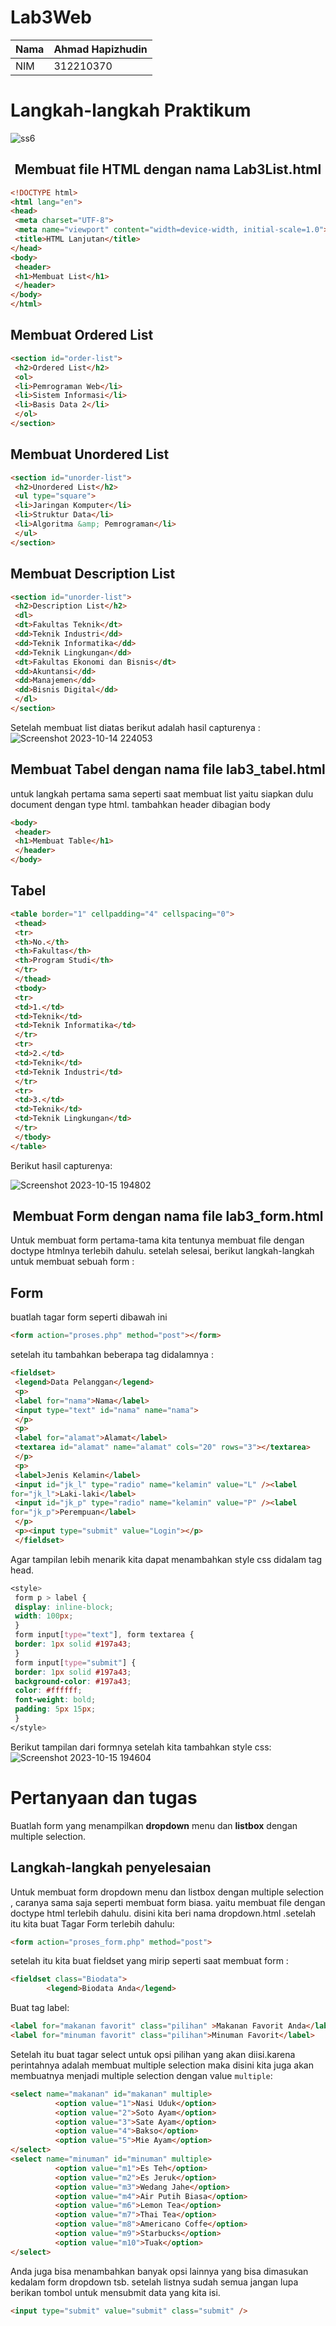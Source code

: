# Lab3Web
| Nama | Ahmad Hapizhudin |
-- | --
| NIM | 312210370 |

# Langkah-langkah Praktikum 
![ss6](https://github.com/hafizalkariem/Database_Penjualan_tiket_bus/assets/115614957/6bdace5f-669e-49b6-9ebb-a2495fc9f65c)

<h2 align="center" >Membuat file HTML dengan nama Lab3List.html</h2>

```html
<!DOCTYPE html>
<html lang="en">
<head>
 <meta charset="UTF-8">
 <meta name="viewport" content="width=device-width, initial-scale=1.0">
 <title>HTML Lanjutan</title>
</head>
<body>
 <header>
 <h1>Membuat List</h1>
 </header>
</body>
</html>

```

## Membuat Ordered List
```html
<section id="order-list">
 <h2>Ordered List</h2>
 <ol>
 <li>Pemrograman Web</li>
 <li>Sistem Informasi</li>
 <li>Basis Data 2</li>
 </ol>
</section>

```

## Membuat Unordered List
```html
<section id="unorder-list">
 <h2>Unordered List</h2>
 <ul type="square">
 <li>Jaringan Komputer</li>
 <li>Struktur Data</li>
 <li>Algoritma &amp; Pemrograman</li>
 </ul>
</section>

```
## Membuat Description List
```html
<section id="unorder-list">
 <h2>Description List</h2>
 <dl>
 <dt>Fakultas Teknik</dt>
 <dd>Teknik Industri</dd>
 <dd>Teknik Informatika</dd>
 <dd>Teknik Lingkungan</dd>
 <dt>Fakultas Ekonomi dan Bisnis</dt>
 <dd>Akuntansi</dd>
 <dd>Manajemen</dd>
 <dd>Bisnis Digital</dd>
 </dl>
</section>
```
Setelah membuat list diatas berikut adalah hasil capturenya : 
![Screenshot 2023-10-14 224053](https://github.com/hafizalkariem/Database_Penjualan_tiket_bus/assets/115614957/203eb318-8db2-4d9e-b3f6-e00b2bf56067)

<h2 align="center" >Membuat Tabel dengan nama file lab3_tabel.html</h2> 
untuk langkah pertama sama seperti saat membuat list yaitu siapkan dulu document dengan type html. tambahkan header dibagian body

```html
<body>
 <header>
 <h1>Membuat Table</h1>
 </header>
</body>

```
## Tabel
```html
<table border="1" cellpadding="4" cellspacing="0">
 <thead>
 <tr>
 <th>No.</th>
 <th>Fakultas</th>
 <th>Program Studi</th>
 </tr>
 </thead>
 <tbody>
 <tr>
 <td>1.</td>
 <td>Teknik</td>
 <td>Teknik Informatika</td>
 </tr>
 <tr>
 <td>2.</td>
 <td>Teknik</td>
 <td>Teknik Industri</td>
 </tr>
 <tr>
 <td>3.</td>
 <td>Teknik</td>
 <td>Teknik Lingkungan</td>
 </tr>
 </tbody>
</table>
```
Berikut hasil capturenya:

![Screenshot 2023-10-15 194802](https://github.com/hafizalkariem/ProjectUAS/assets/115614957/7660d6fa-e036-46b8-b09d-cdbd943d9e71)

<h2 align="center" >Membuat Form dengan nama file lab3_form.html </h2>
Untuk membuat form pertama-tama kita tentunya membuat file dengan doctype htmlnya terlebih dahulu. setelah selesai, berikut langkah-langkah untuk membuat sebuah form :

## Form
buatlah tagar form seperti dibawah ini

```html
<form action="proses.php" method="post"></form>
```

setelah itu tambahkan beberapa tag didalamnya :

```html
<fieldset>
 <legend>Data Pelanggan</legend>
 <p>
 <label for="nama">Nama</label>
 <input type="text" id="nama" name="nama">
 </p>
 <p>
 <label for="alamat">Alamat</label>
 <textarea id="alamat" name="alamat" cols="20" rows="3"></textarea>
 </p>
 <p>
 <label>Jenis Kelamin</label>
 <input id="jk_l" type="radio" name="kelamin" value="L" /><label
for="jk_l">Laki-laki</label>
 <input id="jk_p" type="radio" name="kelamin" value="P" /><label
for="jk_p">Perempuan</label>
 </p>
 <p><input type="submit" value="Login"></p>
 </fieldset>
```
Agar tampilan lebih menarik kita dapat menambahkan style css didalam tag head.

```css
<style>
 form p > label {
 display: inline-block;
 width: 100px;
 }
 form input[type="text"], form textarea {
 border: 1px solid #197a43;
 }
 form input[type="submit"] {
 border: 1px solid #197a43;
 background-color: #197a43;
 color: #ffffff;
 font-weight: bold;
 padding: 5px 15px;
 }
</style>

```

Berikut tampilan dari formnya setelah kita tambahkan style css:
![Screenshot 2023-10-15 194604](https://github.com/hafizalkariem/ProjectUAS/assets/115614957/eec6875e-c38a-49fe-aa34-f471ca6eb8b4)

# Pertanyaan dan tugas
Buatlah form yang menampilkan <b>dropdown</b> menu dan <b>listbox</b> dengan multiple selection.
## Langkah-langkah penyelesaian
Untuk membuat form dropdown menu dan listbox dengan multiple selection , caranya sama saja seperti membuat form biasa. yaitu membuat file dengan doctype html terlebih dahulu. disini kita beri nama dropdown.html .setelah itu kita buat Tagar Form terlebih dahulu:

```html
<form action="proses_form.php" method="post">
```
setelah itu kita buat fieldset yang mirip seperti saat membuat form :

```html
<fieldset class="Biodata">
        <legend>Biodata Anda</legend>
```
Buat tag label:
```html
<label for="makanan favorit" class="pilihan" >Makanan Favorit Anda</label>
<label for="minuman favorit" class="pilihan">Minuman Favorit</label>
```
Setelah itu buat tagar select untuk opsi pilihan yang akan diisi.karena perintahnya adalah membuat multiple selection  maka disini  kita juga akan membuatnya menjadi multiple selection dengan value `multiple`:

```html
<select name="makanan" id="makanan" multiple>
          <option value="1">Nasi Uduk</option>
          <option value="2">Soto Ayam</option>
          <option value="3">Sate Ayam</option>
          <option value="4">Bakso</option>
          <option value="5">Mie Ayam</option>
</select>
<select name="minuman" id="minuman" multiple>
          <option value="m1">Es Teh</option>
          <option value="m2">Es Jeruk</option>
          <option value="m3">Wedang Jahe</option>
          <option value="m4">Air Putih Biasa</option>
          <option value="m6">Lemon Tea</option>
          <option value="m7">Thai Tea</option>
          <option value="m8">Americano Coffe</option>
          <option value="m9">Starbucks</option>
          <option value="m10">Tuak</option>
</select>
```
Anda juga bisa menambahkan banyak opsi lainnya yang bisa dimasukan kedalam form dropdown tsb. setelah listnya sudah semua jangan lupa berikan tombol untuk mensubmit data yang kita isi.

```html
<input type="submit" value="submit" class="submit" />
```
